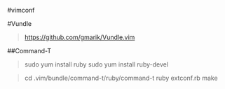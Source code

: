 #vimconf

#Vundle
>https://github.com/gmarik/Vundle.vim

##Command-T
>sudo yum install ruby
>sudo yum install ruby-devel

>cd .vim/bundle/command-t/ruby/command-t
>ruby extconf.rb
>make
